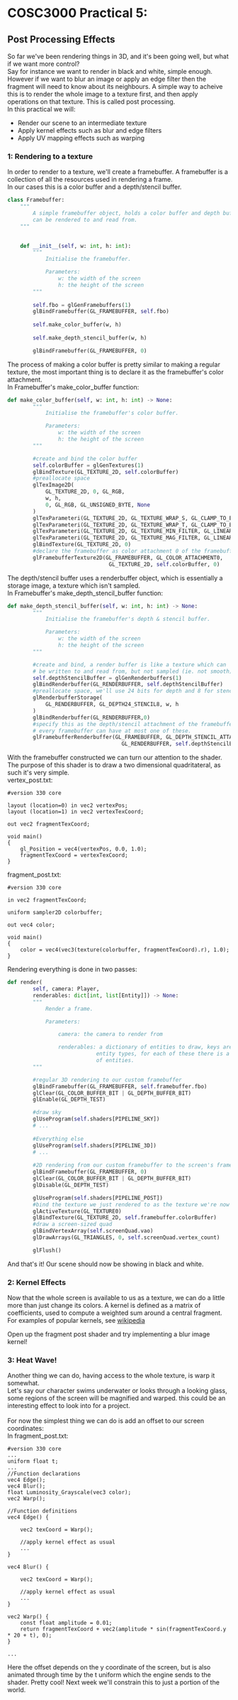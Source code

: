 # COSC3000 Practical 5:
## Post Processing Effects

So far we've been rendering things in 3D, and it's been going well, but what if we want more control?\
Say for instance we want to render in black and white, simple enough. However if we want to blur an image or apply an edge filter then the fragment will need to know about its neighbours. A simple way to acheive this is to render the whole image to a texture first, and then apply operations on that texture. This is called post processing.\
In this practical we will:
- Render our scene to an intermediate texture
- Apply kernel effects such as blur and edge filters
- Apply UV mapping effects such as warping

### 1: Rendering to a texture
In order to render to a texture, we'll create a framebuffer. A framebuffer is a collection of all the resources used in rendering a frame.\
In our cases this is a color buffer and a depth/stencil buffer.
```python
class Framebuffer:
    """
        A simple framebuffer object, holds a color buffer and depth buffer which
        can be rendered to and read from.
    """

    
    def __init__(self, w: int, h: int):
        """
            Initialise the framebuffer.

            Parameters:
                w: the width of the screen
                h: the height of the screen
        """
        
        self.fbo = glGenFramebuffers(1)
        glBindFramebuffer(GL_FRAMEBUFFER, self.fbo)
        
        self.make_color_buffer(w, h)
        
        self.make_depth_stencil_buffer(w, h)

        glBindFramebuffer(GL_FRAMEBUFFER, 0)
```
The process of making a color buffer is pretty similar to making a regular texture, the most important thing is to declare it as the framebuffer's color attachment.\
In Framebuffer's make_color_buffer function:
```python
def make_color_buffer(self, w: int, h: int) -> None:
        """
            Initialise the framebuffer's color buffer.

            Parameters:
                w: the width of the screen
                h: the height of the screen
        """

        #create and bind the color buffer
        self.colorBuffer = glGenTextures(1)
        glBindTexture(GL_TEXTURE_2D, self.colorBuffer)
        #preallocate space
        glTexImage2D(
            GL_TEXTURE_2D, 0, GL_RGB, 
            w, h,
            0, GL_RGB, GL_UNSIGNED_BYTE, None
        )
        glTexParameteri(GL_TEXTURE_2D, GL_TEXTURE_WRAP_S, GL_CLAMP_TO_EDGE)
        glTexParameteri(GL_TEXTURE_2D, GL_TEXTURE_WRAP_T, GL_CLAMP_TO_EDGE)
        glTexParameteri(GL_TEXTURE_2D, GL_TEXTURE_MIN_FILTER, GL_LINEAR)
        glTexParameteri(GL_TEXTURE_2D, GL_TEXTURE_MAG_FILTER, GL_LINEAR)
        glBindTexture(GL_TEXTURE_2D, 0)
        #declare the framebuffer as color attachment 0 of the framebuffer
        glFramebufferTexture2D(GL_FRAMEBUFFER, GL_COLOR_ATTACHMENT0, 
                                GL_TEXTURE_2D, self.colorBuffer, 0)
```
The depth/stencil buffer uses a renderbuffer object, which is essentially a storage image, a texture which isn't sampled.\
In Framebuffer's make_depth_stencil_buffer function:
```python
def make_depth_stencil_buffer(self, w: int, h: int) -> None:
        """
            Initialise the framebuffer's depth & stencil buffer.

            Parameters:
                w: the width of the screen
                h: the height of the screen
        """

        #create and bind, a render buffer is like a texture which can
        # be written to and read from, but not sampled (ie. not smooth)
        self.depthStencilBuffer = glGenRenderbuffers(1)
        glBindRenderbuffer(GL_RENDERBUFFER, self.depthStencilBuffer)
        #preallocate space, we'll use 24 bits for depth and 8 for stencil
        glRenderbufferStorage(
            GL_RENDERBUFFER, GL_DEPTH24_STENCIL8, w, h
        )
        glBindRenderbuffer(GL_RENDERBUFFER,0)
        #specify this as the depth/stencil attachment of the framebuffer.
        # every framebuffer can have at most one of these.
        glFramebufferRenderbuffer(GL_FRAMEBUFFER, GL_DEPTH_STENCIL_ATTACHMENT, 
                                    GL_RENDERBUFFER, self.depthStencilBuffer)
```
With the framebuffer constructed we can turn our attention to the shader. The purpose of this shader is to draw a two dimensional quadritateral, as such it's very simple.\
vertex_post.txt:
```
#version 330 core

layout (location=0) in vec2 vertexPos;
layout (location=1) in vec2 vertexTexCoord;

out vec2 fragmentTexCoord;

void main()
{
    gl_Position = vec4(vertexPos, 0.0, 1.0);
    fragmentTexCoord = vertexTexCoord;
}
```
fragment_post.txt:
```
#version 330 core

in vec2 fragmentTexCoord;

uniform sampler2D colorbuffer;

out vec4 color;

void main()
{
    color = vec4(vec3(texture(colorbuffer, fragmentTexCoord).r), 1.0);
}
```
Rendering everything is done in two passes:
```python
def render(
        self, camera: Player, 
        renderables: dict[int, list[Entity]]) -> None:
        """
            Render a frame.

            Parameters:

                camera: the camera to render from

                renderables: a dictionary of entities to draw, keys are the
                            entity types, for each of these there is a list
                            of entities.
        """

        #regular 3D rendering to our custom framebuffer
        glBindFramebuffer(GL_FRAMEBUFFER, self.framebuffer.fbo)
        glClear(GL_COLOR_BUFFER_BIT | GL_DEPTH_BUFFER_BIT)
        glEnable(GL_DEPTH_TEST)

        #draw sky
        glUseProgram(self.shaders[PIPELINE_SKY])
        # ...
        
        #Everything else
        glUseProgram(self.shaders[PIPELINE_3D])
        # ...
        
        #2D rendering from our custom framebuffer to the screen's framebuffer
        glBindFramebuffer(GL_FRAMEBUFFER, 0)
        glClear(GL_COLOR_BUFFER_BIT | GL_DEPTH_BUFFER_BIT)
        glDisable(GL_DEPTH_TEST)

        glUseProgram(self.shaders[PIPELINE_POST])
        #bind the texture we just rendered to as the texture we're now going to read from
        glActiveTexture(GL_TEXTURE0)
        glBindTexture(GL_TEXTURE_2D, self.framebuffer.colorBuffer)
        #draw a screen-sized quad
        glBindVertexArray(self.screenQuad.vao)
        glDrawArrays(GL_TRIANGLES, 0, self.screenQuad.vertex_count)

        glFlush()
```
And that's it! Our scene should now be showing in black and white.
### 2: Kernel Effects
Now that the whole screen is available to us as a texture, we can do a little more than just change its colors.
A kernel is defined as a matrix of coefficients, used to compute a weighted sum around a central fragment.
For examples of popular kernels, see [wikipedia](https://en.wikipedia.org/wiki/Kernel_(image_processing))

Open up the fragment post shader and try implementing a blur image kernel!

### 3: Heat Wave!
Another thing we can do, having access to the whole texture, is warp it somewhat.\
Let's say our character swims underwater or looks through a looking glass, some regions of the screen will be magnified and warped. this could be an interesting effect to look into for a project. \
\
For now the simplest thing we can do is add an offset to our screen coordinates:\
In fragment_post.txt:
```
#version 330 core
...
uniform float t;
...
//Function declarations
vec4 Edge();
vec4 Blur();
float Luminosity_Grayscale(vec3 color);
vec2 Warp();

//Function definitions
vec4 Edge() {

    vec2 texCoord = Warp();

    //apply kernel effect as usual
    ...
}

vec4 Blur() {

    vec2 texCoord = Warp();

    //apply kernel effect as usual
    ...
}

vec2 Warp() {
    const float amplitude = 0.01;
    return fragmentTexCoord + vec2(amplitude * sin(fragmentTexCoord.y * 20 + t), 0);
}

...
```
Here the offset depends on the y coordinate of the screen, but is also animated through time by the t uniform which the engine sends to the shader. Pretty cool! Next week we'll constrain this to just a portion of the world.